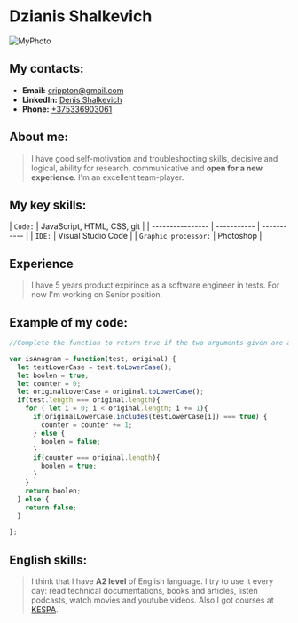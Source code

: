 # Dzianis Shalkevich

![MyPhoto](https://avatars0.githubusercontent.com/u/12560265?s=460&u=928035af8bf49df5ec13ce5aecf3ee6976a47c64&v=4)

## My contacts:
  - **Email:** <crippton@gmail.com>
  - **LinkedIn:** [Denis Shalkevich](https://www.linkedin.com/in/denis-shalkevich-b8a090ba/)
  - **Phone:** [+375336903061](tel:+375336903061)
  
## About me:
>I have good self-motivation and troubleshooting skills, decisive and logical, ability for research, communicative and **open for a new experience**. I'm an excellent team-player. 

## My key skills:
| `Code:` | JavaScript, HTML, CSS, git |
| ---------------- | ----------- | ----------- |
| `IDE:` | Visual Studio Code |
| `Graphic processor:` | Photoshop |

## Experience
>I have 5 years product expirince as a software engineer in tests. For now I'm working on Senior position.

## Example of my code:

```javascript
//Complete the function to return true if the two arguments given are anagrams of each other; return false otherwise.

var isAnagram = function(test, original) {
  let testLowerCase = test.toLowerCase();
  let boolen = true;
  let counter = 0;
  let originalLoverCase = original.toLowerCase();
  if(test.length === original.length){
    for ( let i = 0; i < original.length; i += 1){
      if(originalLowerCase.includes(testLowerCase[i]) === true) {
        counter = counter += 1;
      } else {
        boolen = false;
      }
      if(counter === original.length){
        boolen = true;
      }
    }
    return boolen;
  } else {
    return false;
  }
  
};
```

## English skills:
>  I think that I have **A2 level** of English language. I try to use it every day: read technical documentations, books and articles, listen podcasts, watch  movies and youtube videos. Also I got courses at [KESPA](https://kespa.ru/).